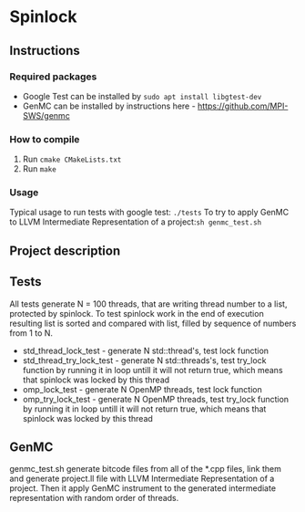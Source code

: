 # Spinlock

## Instructions

### Required packages
	
* Google Test can be installed by `sudo apt install libgtest-dev`
* GenMC can be installed by instructions here - https://github.com/MPI-SWS/genmc
	
### How to compile
1. Run `cmake CMakeLists.txt`
2. Run `make`

### Usage
Typical usage to run tests with google test: `./tests`
To try to apply GenMC to LLVM Intermediate Representation of a project:`sh genmc_test.sh`

## Project description

## Tests

All tests generate N = 100 threads, that are writing thread number to a list, protected by spinlock. To test spinlock work in the end of execution resulting list is sorted and compared with list, filled by sequence of numbers from 1 to N.

* std_thread_lock_test - generate N std::thread's, test lock function
* std_thread_try_lock_test - generate N std::threads's, test try_lock function by running it in loop untill it will not return true, which means that spinlock was locked by this thread
* omp_lock_test - generate N OpenMP threads, test lock function
* omp_try_lock_test - generate N OpenMP threads, test try_lock function by running it in loop untill it will not return true, which means that spinlock was locked by this thread

## GenMC

genmc_test.sh generate bitcode files from all of the *.cpp files, link them and generate project.ll file with LLVM Intermediate Representation of a project. Then it apply GenMC instrument to the generated intermediate representation with random order of threads. 
